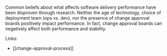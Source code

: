 Common beliefs about what affects software delivery performance have been disproven through research. Neither the age of technology, choice of deployment team (ops vs. dev), nor the presence of change approval boards positively impact performance. In fact, change approval boards can negatively affect both performance and stability.

Links:
- [[change-approval-process]]
